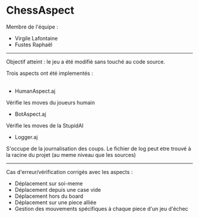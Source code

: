 # ChessAspect

Membre de l'équipe : 
* Virgile Lafontaine
* Fustes Raphaël

------------------

Objectif atteint : le jeu a été modifié sans touché au code source.

Trois aspects ont été implementés :
<br/><br/>

* HumanAspect.aj

Vérifie les moves du joueurs humain

* BotAspect.aj

Vérifie les moves de la StupidAI

* Logger.aj

S'occupe de la journalisation des coups. Le fichier de log peut etre trouvé à la racine du projet (au meme niveau que les sources)

-----------------

Cas d'erreur/vérification corrigés avec les aspects :
* Déplacement sur soi-meme
* Déplacement depuis une case vide
* Déplacement hors du board
* Déplacement sur une piece alliée
* Gestion des mouvements spécifiques à chaque piece d'un jeu d'échec
